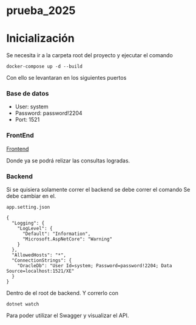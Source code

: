 # prueba_2025

# Inicialización

Se necesita ir a la carpeta root del proyecto y ejecutar el comando 

`docker-compose up -d --build`

Con ello se levantaran en los siguientes puertos

### Base de datos

- User: system
- Password: password!2204
- Port: 1521


### FrontEnd
[Frontend](http://localhost:4200/solicitud/index "Frontend")

Donde ya se podrá relizar las consultas logradas.

### Backend
Si se quisiera solamente correr el backend se debe correr el comando 
Se debe cambiar en el.

`app.setting.json`

    {
      "Logging": {
        "LogLevel": {
          "Default": "Information",
          "Microsoft.AspNetCore": "Warning"
        }
      },
      "AllowedHosts": "*",
      "ConnectionStrings": {
        "OracleDb": "User Id=system; Password=password!2204; Data Source=localhost:1521/XE"
      }
    }
    

Dentro de el root de backend. Y correrlo con 

`dotnet watch`

Para poder utilizar el Swagger y visualizar el API. 




